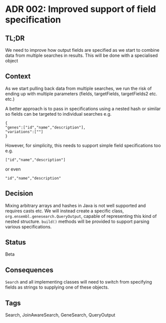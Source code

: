 # ADR 002: Improved support of field specification

## TL;DR
We need to improve how output fields are specified as we start to combine data from multiple searches in results. This will be done with a specialised object

## Context
As we start pulling back data from multiple searches, we run the risk of ending up with multiple parameters (fields, targetFields, targetFields2 etc. etc.)

A better approach is to pass in specifications using a nested hash or similar so fields can be targeted to individual searches e.g.
```
{
"genes":["id","name","description"],
"variations":[""]
}
```

However, for simplicity, this needs to support simple field specifications too e.g.
```
["id","name","description"]
```
or even
```
"id","name","description"
```

## Decision
Mixing arbitrary arrays and hashes in Java is not well supported and requires casts etc. We will instead create a specific class, `org.ensembl.genesearch.QueryOutput`, capable of representing this kind of nested structure.  `build()` methods will be provided to support parsing various specifications.

## Status
Beta

## Consequences
`Search` and all implementing classes will need to switch from specifying fields as strings to supplying one of these objects.

## Tags
Search, JoinAwareSearch, GeneSearch, QueryOutput

